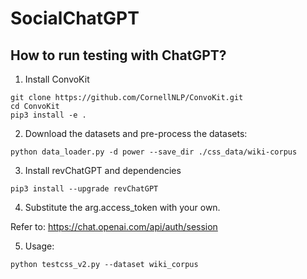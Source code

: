 # SocialChatGPT

## How to run testing with ChatGPT?

1. Install ConvoKit
```
git clone https://github.com/CornellNLP/ConvoKit.git
cd ConvoKit
pip3 install -e .
```

2. Download the datasets and pre-process the datasets:
```
python data_loader.py -d power --save_dir ./css_data/wiki-corpus
```

3. Install revChatGPT and dependencies
```   
pip3 install --upgrade revChatGPT
```

4. Substitute the arg.access_token with your own.

Refer to: https://chat.openai.com/api/auth/session


5. Usage:
```
python testcss_v2.py --dataset wiki_corpus
```
